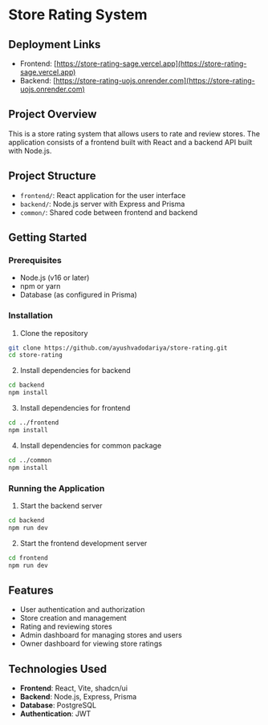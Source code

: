 # Store Rating System

## Deployment Links
- Frontend: [https://store-rating-sage.vercel.app](https://store-rating-sage.vercel.app)
- Backend: [https://store-rating-uojs.onrender.com](https://store-rating-uojs.onrender.com)

## Project Overview
This is a store rating system that allows users to rate and review stores. The application consists of a frontend built with React and a backend API built with Node.js.

## Project Structure
- `frontend/`: React application for the user interface
- `backend/`: Node.js server with Express and Prisma
- `common/`: Shared code between frontend and backend

## Getting Started

### Prerequisites
- Node.js (v16 or later)
- npm or yarn
- Database (as configured in Prisma)

### Installation

1. Clone the repository
```bash
git clone https://github.com/ayushvadodariya/store-rating.git
cd store-rating
```

2. Install dependencies for backend
```bash
cd backend
npm install
```

3. Install dependencies for frontend
```bash
cd ../frontend
npm install
```

4. Install dependencies for common package
```bash
cd ../common
npm install
```

### Running the Application

1. Start the backend server
```bash
cd backend
npm run dev
```

2. Start the frontend development server
```bash
cd frontend
npm run dev
```

## Features
- User authentication and authorization
- Store creation and management
- Rating and reviewing stores
- Admin dashboard for managing stores and users
- Owner dashboard for viewing store ratings

## Technologies Used
- **Frontend**: React, Vite, shadcn/ui
- **Backend**: Node.js, Express, Prisma
- **Database**: PostgreSQL
- **Authentication**: JWT
